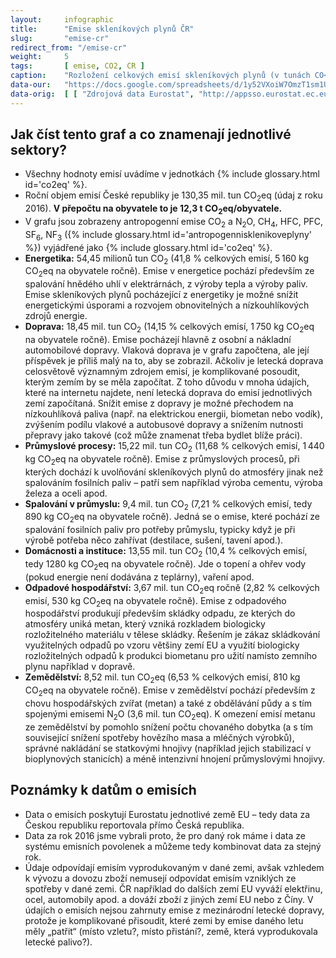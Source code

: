 ```yaml
---
layout:     infographic
title:      "Emise skleníkových plynů ČR"
slug:       "emise-cr"
redirect_from: "/emise-cr"
weight:     5
tags:       [ emise, CO2, CR ]
caption:    "Rozložení celkových emisí skleníkových plynů (v tunách CO<sub>2</sub> ekvivalentu) v ČR za jeden rok v jednotlivých sektorech lidské činnosti. Roční objem emisí České republiky je 130,35 mil. tun (údaj z roku 2016). V přepočtu na obyvatele to je 12,3 tCO<sub>2</sub>eq/obyvatele."
data-our:   "https://docs.google.com/spreadsheets/d/1y52VXoiW7OmzT1sm1UQeT0XhZTuKge1962A4pjFmqzg/edit?usp=sharing"
data-orig:  [ [ "Zdrojová data Eurostat", "http://appsso.eurostat.ec.europa.eu/nui/show.do?query=BOOKMARK_DS-089165_QID_20FB36E9_UID_-3F171EB0&layout=GEO,L,X,0;AIREMSECT,B,Y,0;UNIT,L,Z,0;AIRPOL,L,Z,1;TIME,C,Z,2;INDICATORS,C,Z,3;&zSelection=DS-089165INDICATORS,OBS_FLAG;DS-089165TIME,2016;DS-089165UNIT,MIO_T;DS-089165AIRPOL,GHG;&rankName1=UNIT_1_2_-1_2&rankName2=AIRPOL_1_2_-1_2&rankName3=INDICATORS_1_2_-1_2&rankName4=TIME_1_0_0_0&rankName5=GEO_1_2_0_0&rankName6=AIREMSECT_1_2_0_1&rStp=&cStp=&rDCh=&cDCh=&rDM=true&cDM=true&footnes=false&empty=false&wai=false&time_mode=NONE&time_most_recent=false&lang=EN&cfo=%23%23%23.%23%23%23%2C%23%23%23" ] ]
---
```


## Jak číst tento graf a co znamenají jednotlivé sektory?

* Všechny hodnoty emisí uvádíme v jednotkách {% include glossary.html id='co2eq' %}.
* Roční objem emisí České republiky je 130,35 mil. tun CO<sub>2</sub>eq (údaj z roku 2016). __V přepočtu na obyvatele to je 12,3 t CO<sub>2</sub>eq/obyvatele.__
* V grafu jsou zobrazeny antropogenní emise CO<sub>2</sub> a N<sub>2</sub>O, CH<sub>4</sub>, HFC, PFC, SF<sub>6</sub>, NF<sub>3</sub> ({% include glossary.html id='antropogennisklenikoveplyny' %}) vyjádřené jako {% include glossary.html id='co2eq' %}. 
* __Energetika:__ 54,45 milionů tun CO<sub>2</sub> (41,8 % celkových emisí, 5&thinsp;160 kg CO<sub>2</sub>eq na obyvatele ročně). Emise v energetice pochází především ze spalování hnědého uhlí v elektrárnách, z výroby tepla a výroby paliv. Emise skleníkových plynů pocházející z energetiky je možné snížit energetickými úsporami a rozvojem obnovitelných a nízkouhlíkových zdrojů energie.
* __Doprava:__ 18,45 mil. tun CO<sub>2</sub> (14,15 % celkových emisí, 1&thinsp;750 kg CO<sub>2</sub>eq na obyvatele ročně). Emise pocházejí hlavně z osobní a nákladní automobilové dopravy. Vlaková doprava je v grafu započtena, ale její příspěvek je příliš malý na to, aby se zobrazil. Ačkoliv je letecká doprava celosvětově významným zdrojem emisí, je komplikované posoudit, kterým zemím by se měla započítat. Z toho důvodu v mnoha údajích, které na internetu najdete, není letecká doprava do emisí jednotlivých zemí započítaná. Snížit emise z dopravy je možné přechodem na nízkouhlíková paliva (např. na elektrickou energii, biometan nebo vodík), zvýšením podílu vlakové a autobusové dopravy a snížením nutnosti přepravy jako takové (což může znamenat třeba bydlet blíže práci).
* __Průmyslové procesy:__ 15,22 mil. tun CO<sub>2</sub> (11,68 % celkových emisí, 1&thinsp;440 kg CO<sub>2</sub>eq na obyvatele ročně). Emise z průmyslových procesů, při kterých dochází k uvolňování skleníkových plynů do atmosféry jinak než spalováním fosilních paliv &ndash; patří sem například výroba cementu, výroba železa a oceli apod.
* __Spalování v průmyslu:__ 9,4 mil. tun CO<sub>2</sub> (7,21 % celkových emisí, tedy 890 kg CO<sub>2</sub>eq na obyvatele ročně). Jedná se o emise, které pochází ze spalování fosilních paliv pro potřeby průmyslu, typicky když je při výrobě potřeba něco zahřívat (destilace, sušení, tavení apod.).
* __Domácnosti a instituce:__ 13,55 mil. tun CO<sub>2</sub> (10,4 % celkových emisí, tedy 1280 kg CO<sub>2</sub>eq na obyvatele ročně). Jde o topení a ohřev vody (pokud energie není dodávána z teplárny), vaření apod.
* __Odpadové hospodářství:__ 3,67 mil. tun CO<sub>2</sub>eq ročně (2,82 % celkových emisí, 530 kg CO<sub>2</sub>eq na obyvatele ročně). Emise z odpadového hospodářství produkují především skládky odpadu, ze kterých do atmosféry uniká metan, který vzniká rozkladem biologicky rozložitelného materiálu v tělese skládky. Řešením je zákaz skládkování využitelných odpadů po vzoru většiny zemí EU a využití biologicky rozložitelných odpadů k produkci biometanu pro užití namísto zemního plynu například v dopravě.
* __Zemědělství:__ 8,52 mil. tun CO<sub>2</sub>eq (6,53 % celkových emisí, 810 kg CO<sub>2</sub>eq na obyvatele ročně). Emise v zemědělství pochází především z chovu hospodářských zvířat (metan) a také z obdělávání půdy a s tím spojenými emisemi N<sub>2</sub>O (3,6 mil. tun CO<sub>2</sub>eq). K omezení emisí metanu ze zemědělství by pomohlo snížení počtu chovaného dobytka (a s tím související snížení spotřeby hovězího masa a mléčných výrobků), správné nakládání se statkovými hnojivy (například jejich stabilizací v bioplynových stanicích) a méně intenzivní hnojení průmyslovými hnojivy.

## Poznámky k datům o emisích

* Data o emisích poskytují Eurostatu jednotlivé země EU – tedy data za Českou republiku reportovala přímo Česká republika.
* Data za rok 2016 jsme vybrali proto, že pro daný rok máme i data ze systému emisních povolenek a můžeme tedy kombinovat data za stejný rok.
* Údaje odpovídají emisím vyprodukovaným v dané zemi, avšak vzhledem k vývozu a dovozu zboží nemusejí odpovídat emisím vzniklých ze spotřeby v dané zemi. ČR například do dalších zemí EU vyváží elektřinu, ocel, automobily apod. a dováží zboží z jiných zemí EU nebo z Číny. V údajích o emisích nejsou zahrnuty emise z mezinárodní letecké dopravy, protože je komplikované přisoudit, které zemi by emise daného letu měly „patřit“ (místo vzletu?, místo přistání?, země, která vyprodukovala letecké palivo?).
